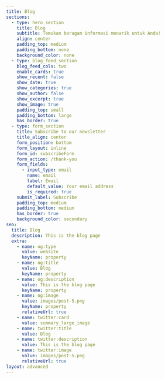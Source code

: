 ```yaml
---
title: Blog
sections:
  - type: hero_section
    title: Blog
    subtitle: Temukan beragam informasi menarik untuk Anda!
    align: center
    padding_top: medium
    padding_bottom: none
    background_color: none
  - type: blog_feed_section
    blog_feed_cols: two
    enable_cards: true
    show_recent: false
    show_date: true
    show_categories: true
    show_author: false
    show_excerpt: true
    show_image: true
    padding_top: small
    padding_bottom: large
    has_border: true
  - type: form_section
    title: Subscribe to our newsletter 
    title_align: center
    form_position: bottom
    form_layout: inline
    form_id: subscribeForm
    form_action: /thank-you
    form_fields:
      - input_type: email
        name: email
        label: Email
        default_value: Your email address
        is_required: true
    submit_label: Subscribe
    padding_top: medium
    padding_bottom: medium
    has_border: true
    background_color: secondary
seo:
  title: Blog
  description: This is the blog page
  extra:
    - name: og:type
      value: website
      keyName: property
    - name: og:title
      value: Blog
      keyName: property
    - name: og:description
      value: This is the blog page
      keyName: property
    - name: og:image
      value: images/post-5.png
      keyName: property
      relativeUrl: true
    - name: twitter:card
      value: summary_large_image
    - name: twitter:title
      value: Blog
    - name: twitter:description
      value: This is the blog page
    - name: twitter:image
      value: images/post-5.png
      relativeUrl: true
layout: advanced
---
```

